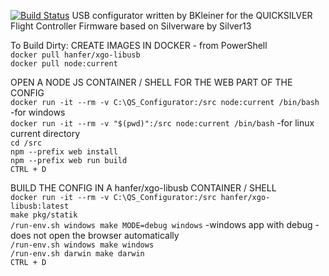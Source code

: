 [![Build Status](http://qp06aslhuoa3tcqahwlpfn.us-west.webrelay.io/api/badges/NotFastEnuf/QS_Configurator/status.svg)](http://qp06aslhuoa3tcqahwlpfn.us-west.webrelay.io/NotFastEnuf/QS_Configurator)
USB configurator written by BKleiner for the QUICKSILVER Flight Controller Firmware based on Silverware by Silver13

To Build Dirty:
CREATE IMAGES IN DOCKER - from PowerShell  
```docker pull hanfer/xgo-libusb```    
```docker pull node:current```  
  
OPEN A NODE JS CONTAINER / SHELL FOR THE WEB PART OF THE CONFIG  
```docker run -it --rm -v C:\QS_Configurator:/src node:current /bin/bash```      -for windows  
```docker run -it --rm -v "$(pwd)":/src node:current /bin/bash```     -for linux current directory  
```cd /src```  
```npm --prefix web install```  
```npm --prefix web run build```  
```CTRL + D```  

BUILD THE CONFIG IN A hanfer/xgo-libusb CONTAINER / SHELL   
```docker run -it --rm -v C:\QS_Configurator:/src hanfer/xgo-libusb:latest```  
```make pkg/statik```  
```/run-env.sh windows make MODE=debug windows```   -windows app with debug - does not open the browser automatically  
```/run-env.sh windows make windows```  
```/run-env.sh darwin make darwin```  
```CTRL + D```  





